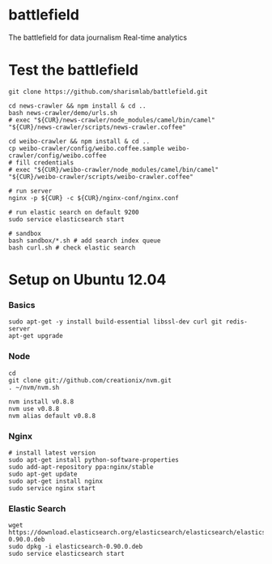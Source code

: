 battlefield
===========

The battlefield for data journalism
Real-time analytics

# Test the battlefield

    git clone https://github.com/sharismlab/battlefield.git

    cd news-crawler && npm install & cd ..
    bash news-crawler/demo/urls.sh
    # exec "${CUR}/news-crawler/node_modules/camel/bin/camel" "${CUR}/news-crawler/scripts/news-crawler.coffee"

    cd weibo-crawler && npm install & cd ..
    cp weibo-crawler/config/weibo.coffee.sample weibo-crawler/config/weibo.coffee
    # fill credentials
    # exec "${CUR}/weibo-crawler/node_modules/camel/bin/camel" "${CUR}/weibo-crawler/scripts/weibo-crawler.coffee"

    # run server
    nginx -p ${CUR} -c ${CUR}/nginx-conf/nginx.conf
    
    # run elastic search on default 9200
    sudo service elasticsearch start

    # sandbox
    bash sandbox/*.sh # add search index queue
    bash curl.sh # check elastic search


# Setup on Ubuntu 12.04

### Basics

    sudo apt-get -y install build-essential libssl-dev curl git redis-server
    apt-get upgrade

### Node

    cd
    git clone git://github.com/creationix/nvm.git
    . ~/nvm/nvm.sh

    nvm install v0.8.8
    nvm use v0.8.8
    nvm alias default v0.8.8

### Nginx

    # install latest version
    sudo apt-get install python-software-properties
    sudo add-apt-repository ppa:nginx/stable
    sudo apt-get update
    sudo apt-get install nginx
    sudo service nginx start

 
### Elastic Search

    wget https://download.elasticsearch.org/elasticsearch/elasticsearch/elasticsearch-0.90.0.deb
    sudo dpkg -i elasticsearch-0.90.0.deb
    sudo service elasticsearch start

